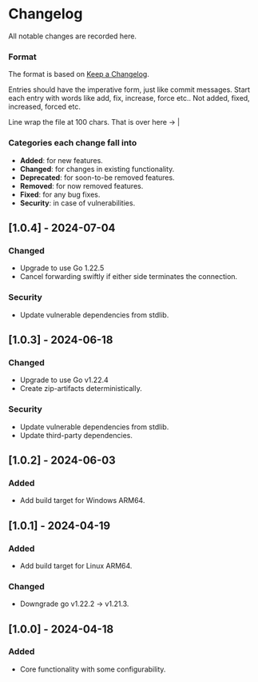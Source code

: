 # Changelog
All notable changes are recorded here.

### Format

The format is based on [Keep a Changelog](http://keepachangelog.com/en/1.0.0/).

Entries should have the imperative form, just like commit messages. Start each entry with words like
add, fix, increase, force etc.. Not added, fixed, increased, forced etc.

Line wrap the file at 100 chars.                                              That is over here -> |

### Categories each change fall into

* **Added**: for new features.
* **Changed**: for changes in existing functionality.
* **Deprecated**: for soon-to-be removed features.
* **Removed**: for now removed features.
* **Fixed**: for any bug fixes.
* **Security**: in case of vulnerabilities.


## [1.0.4] - 2024-07-04
### Changed
- Upgrade to use Go 1.22.5
- Cancel forwarding swiftly if either side terminates the connection.
### Security
- Update vulnerable dependencies from stdlib.


## [1.0.3] - 2024-06-18
### Changed
- Upgrade to use Go v1.22.4
- Create zip-artifacts deterministically.
### Security
- Update vulnerable dependencies from stdlib.
- Update third-party dependencies.


## [1.0.2] - 2024-06-03
### Added
- Add build target for Windows ARM64.


## [1.0.1] - 2024-04-19
### Added
- Add build target for Linux ARM64.
### Changed
- Downgrade go v1.22.2 -> v1.21.3.


## [1.0.0] - 2024-04-18
### Added
- Core functionality with some configurability.
